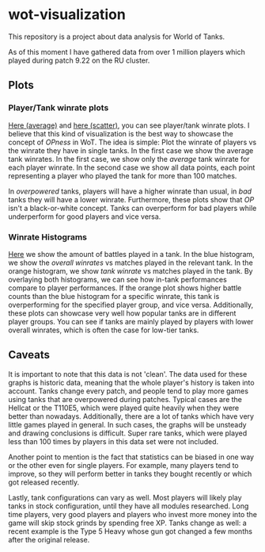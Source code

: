 # wot-visualization

This repository is a project about data analysis for World of Tanks.

As of this moment I have gathered data from over 1 million players which played during patch 9.22 on the RU cluster.

## Plots
### Player/Tank winrate plots
[Here (average)](wot-visualization/plots/pt_average) and [here (scatter)](wot-visualization/plots/pt_scatter), you can see player/tank winrate plots. I believe that this kind of visualization is the best way to showcase the concept of *OPness* in WoT. The idea is simple: Plot the winrate of players vs the winrate they have in single tanks. In the first case we show the average tank winrates.
In the first case, we show only the _average_ tank winrate for each player winrate. In the second case we show all data points, each point representing a player who played the tank for more than 100 matches.

In _overpowered_ tanks, players will have a higher winrate than usual, in _bad_ tanks they will have a lower winrate.
Furthermore, these plots show that _OP_ isn't a black-or-white concept. Tanks can overperform for bad players while underperform for good players and vice versa.

### Winrate Histograms
[Here](wot-visualization/plots/total_played_histo) we show the amount of battles played in a tank. In the blue histogram, we show the _overall winrates_ vs matches played in the relevant tank. In the orange histogram, we show _tank winrate_ vs matches played in the tank. By overlaying both histograms, we can see how in-tank performances compare to player performances. If the orange plot shows higher battle counts than the blue histogram for a specific winrate, this tank is overperforming for the specified player group, and vice versa.
Additionally, these plots can showcase very well how popular tanks are in different player groups. You can see if tanks are mainly played by players with lower overall winrates, which is often the case for low-tier tanks.


## Caveats
It is important to note that this data is not 'clean'. The data used for these graphs is historic data, meaning that the whole player's history is taken into account. Tanks change every patch, and people tend to play more games using tanks that are overpowered during patches. Typical cases are the Hellcat or the T110E5, which were played quite heavily when they were better than nowadays. Additionally, there are a lot of tanks which have very little games played in general. In such cases, the graphs will be unsteady and drawing conclusions is difficult. Super rare tanks, which were played less than 100 times by players in this data set were not included.

Another point to mention is the fact that statistics can be biased in one way or the other even for single players. For example, many players tend to improve, so they will perform better in tanks they bought recently or which got released recently.

Lastly, tank configurations can vary as well. Most players will likely play tanks in stock configuration, until they have all modules researched. Long time players, very good players and players who invest more money into the game will skip stock grinds by spending free XP. Tanks change as well: a recent example is the Type 5 Heavy whose gun got changed a few months after the original release.